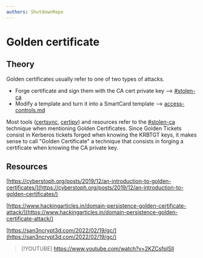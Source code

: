 ```yaml
---
authors: ShutdownRepo
---
```


# Golden certificate

## Theory

Golden certificates usually refer to one of two types of attacks.

* Forge certificate and sign them with the CA cert private key --> [#stolen-ca](certificate-authority.md#stolen-ca)
* Modify a template and turn it into a SmartCard template --> [access-controls.md](access-controls.md)

Most tools ([certsync](https://github.com/zblurx/certsync), [certipy](https://github.com/ly4k/Certipy#golden-certificates)) and resources refer to the [#stolen-ca](certificate-authority.md#stolen-ca) technique when mentioning Golden Certificates. Since Golden Tickets consist in Kerberos tickets forged when knowing the KRBTGT keys, it makes sense to call "Golden Certificate" a technique that consists in forging a certificate when knowing the CA private key.

## Resources

[https://cyberstoph.org/posts/2019/12/an-introduction-to-golden-certificates/](https://cyberstoph.org/posts/2019/12/an-introduction-to-golden-certificates/)

[https://www.hackingarticles.in/domain-persistence-golden-certificate-attack/](https://www.hackingarticles.in/domain-persistence-golden-certificate-attack/)

[https://san3ncrypt3d.com/2022/02/19/gc/](https://san3ncrypt3d.com/2022/02/19/gc/)

> [!YOUTUBE] https://www.youtube.com/watch?v=2KZCsfplSlI

